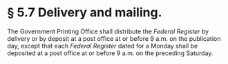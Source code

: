 # § 5.7   Delivery and mailing.

The Government Printing Office shall distribute the _Federal Register_ by delivery or by deposit at a post office at or before 9 a.m. on the publication day, except that each _Federal Register_ dated for a Monday shall be deposited at a post office at or before 9 a.m. on the preceding Saturday. 




